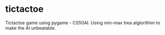 # tictactoe

Tictactoe game using pygame - CS50AI.
Using min-max trea alglorithim to make the AI unbeatable.
